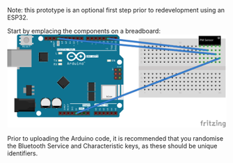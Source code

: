 Note: this prototype is an optional first step prior to redevelopment using an ESP32.

Start by emplacing the components on a breadboard: ![Arduino Uno PM Sensor](pmSensor5V_bb.png)

Prior to uploading the Arduino code, it is recommended that you randomise the Bluetooth Service and Characteristic keys, as these should be unique identifiers.